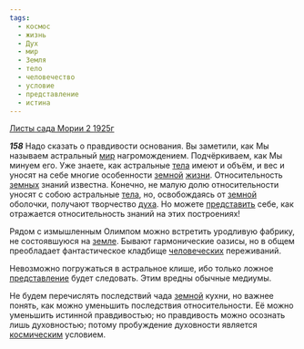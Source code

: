```yaml
---
tags:
  - космос
  - жизнь
  - Дух
  - мир
  - Земля
  - тело
  - человечество
  - условие
  - представление
  - истина
---
```


[Листы сада Мории 2 1925г](https://127.0.0.1:4002/agni/1925)

___158___
Надо сказать о правдивости основания. Вы заметили, как Мы называем астральный [мир](../../../tags/#мир) нагромождением. Подчёркиваем, как Мы минуем его. Уже знаете, как астральные [тела](../../../tags/#тело) имеют и объём, и вес и уносят на себе многие особенности [земной](../../../tags/#Земля) [жизни](../../../tags/#жизнь). Относительность [земных](../../../tags/#Земля) знаний известна. Конечно, не малую долю относительности уносят с собою астральные [тела](../../../tags/#тело), но, освобождаясь от [земной](../../../tags/#Земля) оболочки, получают творчество [духа](../../../tags/#Дух). Но можете [представить](../../../tags/#[представление](../../../tags/#представление)) себе, как отражается относительность знаний на этих построениях!   

Рядом с измышленным Олимпом можно встретить уродливую фабрику, не состоявшуюся на [земле](../../../tags/#Земля). Бывают гармонические оазисы, но в общем преобладает фантастическое кладбище [человеческих](../../../tags/#человечество) переживаний.   

Невозможно погружаться в астральное клише, ибо только ложное [представление](../../../tags/#представление) будет следовать. Этим вредны обычные медиумы.   

Не будем перечислять последствий чада [земной](../../../tags/#Земля) кухни, но важнее понять, как можно уменьшить последствия относительности. Её можно уменьшить истинной правдивостью; но правдивость можно осознать лишь духовностью; потому пробуждение духовности является [космическим](../../../tags/#космос) условием.   

